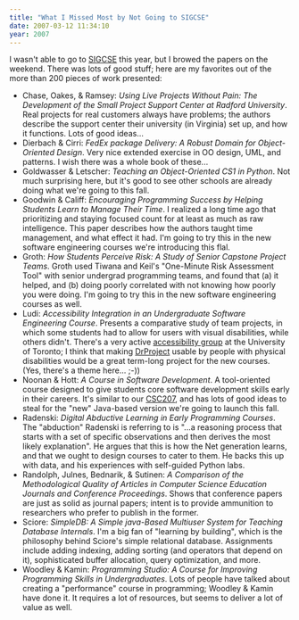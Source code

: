 ```yaml
---
title: "What I Missed Most by Not Going to SIGCSE"
date: 2007-03-12 11:34:10
year: 2007
---
```

I wasn't able to go to <a href="http://www.cs.potsdam.edu/sigcse07/">SIGCSE</a> this year, but I browed the papers on the weekend.  There was lots of good stuff; here are my favorites out of the more than 200 pieces of work presented:
<ul>
	<li>Chase, Oakes, & Ramsey: <em>Using Live Projects Without Pain: The Development of the Small Project Support Center at Radford University</em>. Real projects for real customers always have problems; the authors describe the support center their university (in Virginia) set up, and how it functions.  Lots of good ideas...</li>
	<li>Dierbach & Cirri: <em>FedEx package Delivery: A Robust Domain for Object-Oriented Design</em>. Very nice extended exercise in OO design, UML, and patterns.  I wish there was a whole book of these...</li>
	<li>Goldwasser & Letscher: <em>Teaching an Object-Oriented CS1 in Python</em>. Not much surprising here, but it's good to see other schools are already doing what we're going to this fall.</li>
	<li>Goodwin & Califf: <em>Encouraging Programming Success by Helping Students Learn to Manage Their Time</em>. I realized a long time ago that prioritizing and staying focused count for at least as much as raw intelligence. This paper describes how the authors taught time management, and what effect it had. I'm going to try this in the new software engineering courses we're introducing this flal.</li>
	<li>Groth: <em>How Students Perceive Risk: A Study of Senior Capstone Project Teams</em>. Groth used Tiwana and Keil's "One-Minute Risk Assessment Tool" with senior undergrad programming teams, and found that (a) it helped, and (b) doing poorly correlated with not knowing how poorly you were doing.  I'm going to try this in the new software engineering courses as well.</li>
	<li>Ludi: <em>Accessibility Integration in an Undergraduate Software Engineering Course</em>. Presents a comparative study of team projects, in which some students had to allow for users with visual disabilities, while others didn't. There's a very active <a href="http://www.utoronto.ca/atrc/">accessibility group</a> at the University of Toronto; I think that making <a href="http://www.drproject.org">DrProject</a> usable by people with physical disabilities would be a great term-long project for the new courses.  (Yes, there's a theme here... ;-))</li>
	<li>Noonan & Hott: <em>A Course in Software Development</em>. A tool-oriented course designed to give students core software development skills early in their careers.  It's similar to our <a href="http://www.cs.toronto.edu/~csc207h">CSC207</a>, and has lots of good ideas to steal for the "new" Java-based version we're going to launch this fall.</li>
	<li>Radenski: <em>Digital Abductive Learning in Early Programming Courses</em>. The "abduction" Radenski is referring to is "...a reasoning process that starts with a set of specific observations and then derives the most likely explanation".  He argues that this is how the Net generation learns, and that we ought to design courses to cater to them.  He backs this up with data, and his experiences with self-guided Python labs.</li>
	<li>Randolph, Julnes, Bednarik, & Sutinen: <em>A Comparison of the Methodological Quality of Articles in Computer Science Education Journals and Conference Proceedings</em>.  Shows that conference papers are just as solid as journal papers; intent is to provide ammunition to researchers who prefer to publish in the former.</li>
	<li>Sciore: <em>SimpleDB: A Simple java-Based Multiuser System for Teaching Database Internals</em>. I'm a big fan of "learning by building", which is the philosophy behind Sciore's simple relational database. Assignments include adding indexing, adding sorting (and operators that depend on it), sophisticated buffer allocation, query optimization, and more.</li>
	<li>Woodley & Kamin: <em>Programming Studio: A Course for Improving Programming Skills in Undergraduates</em>. Lots of people have talked about creating a "performance" course in programming; Woodley & Kamin have done it.  It requires a lot of resources, but seems to deliver a lot of value as well.</li>
</ul>
